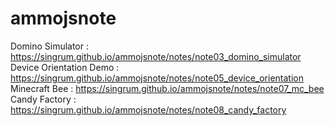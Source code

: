 # ammojsnote
Domino Simulator : https://singrum.github.io/ammojsnote/notes/note03_domino_simulator  
Device Orientation Demo : https://singrum.github.io/ammojsnote/notes/note05_device_orientation  
Minecraft Bee : https://singrum.github.io/ammojsnote/notes/note07_mc_bee  
Candy Factory : https://singrum.github.io/ammojsnote/notes/note08_candy_factory

